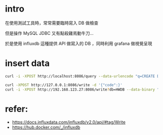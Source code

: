 # intro
在使用測試工具時，常常需要臨時寫入 DB 做檢查

但是操作 MySQL JDBC 又有點殺雞焉動牛刀...

於是使用 influxdb 這種提供 API 做寫入的 DB ，同時利用 grafana 做視覺呈現

# insert data
```bash
curl -i -XPOST http://localhost:8086/query --data-urlencode "q=CREATE DATABASE mydb"

curl -XPOST http://127.0.0.1:8086/write -d '{"code":}'
curl -i -XPOST http://192.168.123.27:8086/write?db=HWDB --data-binary "HARDWARE,CPU="1" value=91, CPU="2" value=92 1422568543702900257"

```



# refer:
- https://docs.influxdata.com/influxdb/v2.0/api/#tag/Write
- https://hub.docker.com/_/influxdb